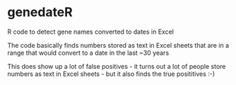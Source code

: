 # genedateR
R code to detect gene names converted to dates in Excel

The code basically finds numbers stored as text in Excel sheets that are in a range that would convert to a date in the last ~30 years

This does show up a lot of false positives - it turns out a lot of people store numbers as text in Excel sheets - but it also finds the true posititives :-)

